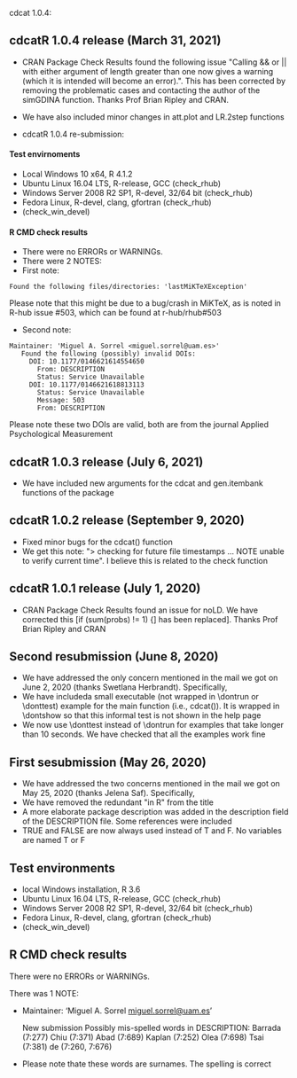cdcat 1.0.4:

## cdcatR 1.0.4 release (March 31, 2021)
* CRAN Package Check Results found the following issue "Calling && or || with either argument of length greater than one now gives a warning (which it is intended will become an error).". This has been corrected by removing the problematic cases and contacting the author of the simGDINA function. Thanks Prof Brian Ripley and CRAN. 
* We have also included minor changes in att.plot and LR.2step functions

* cdcatR 1.0.4 re-submission:

#### Test envirnoments
* Local Windows 10 x64, R 4.1.2
* Ubuntu Linux 16.04 LTS, R-release, GCC (check_rhub)
* Windows Server 2008 R2 SP1, R-devel, 32/64 bit (check_rhub)
* Fedora Linux, R-devel, clang, gfortran (check_rhub)
* (check_win_devel)

#### R CMD check results
* There were no ERRORs or WARNINGs.
* There were 2 NOTES:
* First note: 
```
Found the following files/directories: 'lastMiKTeXException'
```
Please note that this might be due to a bug/crash in MiKTeX, as is noted in R-hub issue #503, which can be found at r-hub/rhub#503

* Second note:
```
Maintainer: 'Miguel A. Sorrel <miguel.sorrel@uam.es>'
   Found the following (possibly) invalid DOIs:
     DOI: 10.1177/0146621614554650
       From: DESCRIPTION
       Status: Service Unavailable
     DOI: 10.1177/0146621618813113
       Status: Service Unavailable
       Message: 503
       From: DESCRIPTION
```
Please note these two DOIs are valid, both are from the journal Applied Psychological Measurement

## cdcatR 1.0.3 release (July 6, 2021)
* We have included new arguments for the cdcat and gen.itembank functions of the package

## cdcatR 1.0.2 release (September 9, 2020)
* Fixed minor bugs for the cdcat() function
* We get this note: "> checking for future file timestamps ... NOTE
  unable to verify current time". I believe this is related to the check function 

## cdcatR 1.0.1 release (July 1, 2020)
* CRAN Package Check Results found an issue for noLD. We have corrected this [if (sum(probs) != 1) {] has been replaced]. Thanks Prof Brian Ripley and CRAN

## Second resubmission (June 8, 2020)
* We have addressed the only concern mentioned in the mail we got on June 2, 2020 (thanks Swetlana Herbrandt). Specifically, 
* We have includeda small executable (not wrapped in \dontrun or \donttest) example for the main function (i.e., cdcat()). It is wrapped in \dontshow so that this informal test is not shown in the help page
* We now use \donttest instead of \dontrun for examples that take longer than 10 seconds. We have checked that all the examples work fine  

## First sesubmission (May 26, 2020)
* We have addressed the two concerns mentioned in the mail we got on May 25, 2020 (thanks Jelena Saf). Specifically, 
* We have removed the redundant "in R" from the title
* A more elaborate package description was added in the description field of the DESCRIPTION file. Some references were included
* TRUE and FALSE are now always used instead of T and F. No variables are named T or F 

## Test environments
* local Windows installation, R 3.6
* Ubuntu Linux 16.04 LTS, R-release, GCC (check_rhub)
* Windows Server 2008 R2 SP1, R-devel, 32/64 bit (check_rhub)
* Fedora Linux, R-devel, clang, gfortran (check_rhub)
* (check_win_devel)

## R CMD check results
There were no ERRORs or WARNINGs. 

There was 1 NOTE:

* Maintainer: ‘Miguel A. Sorrel <miguel.sorrel@uam.es>’
  
  New submission
  Possibly mis-spelled words in DESCRIPTION:
    Barrada (7:277)
    Chiu (7:371)
    Abad (7:689)
    Kaplan (7:252)
    Olea (7:698)
    Tsai (7:381)
    de (7:260, 7:676)
    
* Please note thate these words are surnames. The spelling is correct

